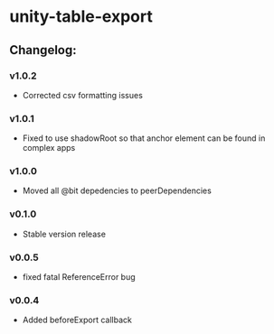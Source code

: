 # unity-table-export

## Changelog:

### v1.0.2
- Corrected csv formatting issues

### v1.0.1
- Fixed to use shadowRoot so that anchor element can be found in complex apps

### v1.0.0
- Moved all @bit depedencies to peerDependencies

### v0.1.0
- Stable version release

### v0.0.5
- fixed fatal ReferenceError bug

### v0.0.4
- Added beforeExport callback